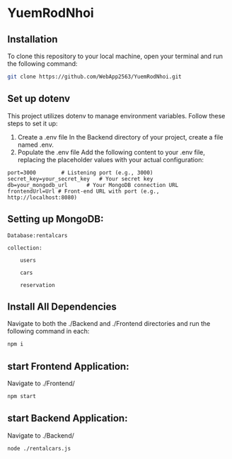 # YuemRodNhoi

## Installation

To clone this repository to your local machine, open your terminal and run the following command:
```bash
git clone https://github.com/WebApp2563/YuemRodNhoi.git
```

## Set up dotenv
This project utilizes dotenv to manage environment variables. Follow these steps to set it up:
1. Create a .env file   In the Backend directory of your project, create a file named .env.
2. Populate the .env file
  Add the following content to your .env file, replacing the placeholder values with your actual configuration:
```
port=3000        # Listening port (e.g., 3000)
secret_key=your_secret_key   # Your secret key
db=your_mongodb_url      # Your MongoDB connection URL
frontendUrl=Url # Front-end URL with port (e.g., http://localhost:8080)
```

## Setting up MongoDB:
    Database:rentalcars

    collection:

        users

        cars

        reservation

## Install All Dependencies

Navigate to both the ./Backend and ./Frontend directories and run the following command in each:
```bash
npm i
```
## start Frontend Application:
Navigate to ./Frontend/ 
```bash
npm start
```
## start Backend Application:
Navigate to ./Backend/ 
```bash 
node ./rentalcars.js
```
